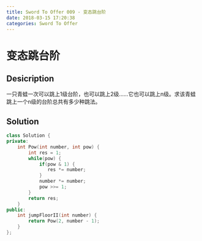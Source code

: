 ```yaml
---
title: Sword To Offer 009 - 变态跳台阶
date: 2018-03-15 17:20:38
categories: Sword To Offer
---
```

# 变态跳台阶

<!--more-->

## Desicription

一只青蛙一次可以跳上1级台阶，也可以跳上2级……它也可以跳上n级。求该青蛙跳上一个n级的台阶总共有多少种跳法。

## Solution

```cpp
class Solution {
private:
    int Pow(int number, int pow) {
        int res = 1;
        while(pow) {
            if(pow & 1) {
               res *= number;
            }
            number *= number;
            pow >>= 1;
        }
        return res;
    }
public:
    int jumpFloorII(int number) {
        return Pow(2, number - 1);
    }
};
```